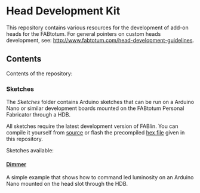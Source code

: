Head Development Kit
====================

This repository contains various resources for the development of add-on heads for the FABtotum. For general pointers on custom heads development, see: http://www.fabtotum.com/head-development-guidelines.

Contents
--------
Contents of the repository:

### Sketches
The *Sketches* folder contains Arduino sketches that can be run on a Arduino Nano or similar development boards mounted on the FABtotum Personal Fabricator through a HDB.

All sketches require the latest development version of FABlin. You can compile
it yourself from [source](https://github.com/FABtotum/FABlin/tree/development)
or flash the precompiled [hex file](https://github.com/FABtotum/Head-Development-Kit/blob/master/Firmware/FABlin-1.0.0096.hex)
given in this repository.

Sketches available:

#### [Dimmer](https://github.com/FABtotum/Head-Development-Kit/tree/master/Sketches/Dimmer)
A simple example that shows how to command led luminosity on an Arduino Nano mounted on the head slot through the HDB.
